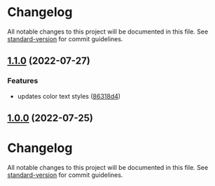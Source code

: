 # Changelog

All notable changes to this project will be documented in this file. See [standard-version](https://github.com/conventional-changelog/standard-version) for commit guidelines.

## [1.1.0](https://wwwin-github.cisco.com/muse-design-system/tokenscompare/v1.0.0...v1.1.0) (2022-07-27)


### Features

* updates color text styles ([86318d4](https://wwwin-github.cisco.com/muse-design-system/tokens/commits/86318d48d902dd233cee8fb5aa40e8a34261598c))

## [1.0.0](https://wwwin-github.cisco.com/muse-design-system/tokenscompare/v1.0.0-beta...v1.0.0) (2022-07-25)

# Changelog

All notable changes to this project will be documented in this file. See [standard-version](https://github.com/conventional-changelog/standard-version) for commit guidelines.
